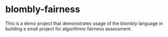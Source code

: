 # blombly-fairness

This is a demo project that demonstrates usage of the blombly language
in building a small project for algorithmic fairness assessment.
